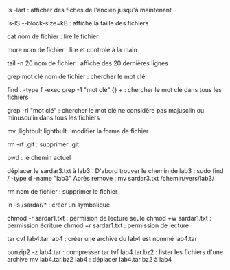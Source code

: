 ls -lart : afficher des fiches de l'ancien jusqu'à maintenant

ls-lS --block-size=kB : affiche la taille des fichiers

cat nom de fichier : lire le fichier

more nom de fichier : lire et controle à la main

tail -n 20 nom de fichier : affiche des 20 dernières lignes

grep mot clé nom de fichier : chercher le mot clé

find . -type f -exec grep -1 "mot clé" {} + : chercher le mot clé dans tous les fichiers

grep -ri "mot clé" : chercher le mot clé ne considère pas majusclin ou minusculin dans tous les fichiers

mv .lightbult lightbult : modifier la forme de fichier

rm -rf .git : supprimer .git

pwd : le chemin actuel

déplacer le sardar3.txt à lab3 :
D'abord trouver le chemin de lab3 : sudo find / -type d -name "lab3"
Après remove : mv sardar3.txt /chemin/vers/lab3/

rm nom de fichier : supprimer le fichier

ln -s /sardar/* : créer un symbolique

chmod -r sardar1.txt : permision de lecture seule
chmod +w sardar1.txt : permission écriture 
chmod +r sardar1.txt : permission de lecture

tar cvf lab4.tar lab4  : créer une archive du lab4 est nommé lab4.tar

bunzip2 -z lab4.tar : compresser
tar tvf lab4.tar.bz2 : lister les fichiers d'une archive
mv lab4.tar.bz2 lab4 : déplacer lab4.tar.bz2 à lab4


